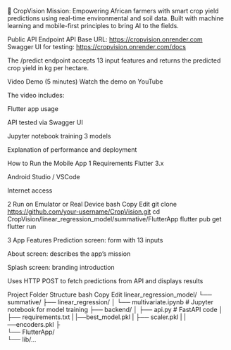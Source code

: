 🌾 CropVision
Mission:
Empowering African farmers with smart crop yield predictions using real-time environmental and soil data.
Built with machine learning and mobile-first principles to bring AI to the fields.

 Public API Endpoint
API Base URL:
 https://cropvision.onrender.com
Swagger UI for testing:
 https://cropvision.onrender.com/docs

The /predict endpoint accepts 13 input features and returns the predicted crop yield in kg per hectare.

 Video Demo (5 minutes)
 Watch the demo on YouTube

The video includes:

Flutter app usage

API tested via Swagger UI

Jupyter notebook training 3 models

Explanation of performance and deployment

 How to Run the Mobile App
1  Requirements
Flutter 3.x

Android Studio / VSCode

Internet access


2  Run on Emulator or Real Device
bash
Copy
Edit
git clone https://github.com/your-username/CropVision.git
cd CropVision/linear_regression_model/summative/FlutterApp
flutter pub get
flutter run


3  App Features
Prediction screen: form with 13 inputs

About screen: describes the app’s mission

Splash screen: branding introduction

Uses HTTP POST to fetch predictions from API and displays results



 Project Folder Structure
bash
Copy
Edit
linear_regression_model/
└── summative/
    ├── linear_regression/
    │   └── multivariate.ipynb         # Jupyter notebook for model training
    ├── backend/
    │   ├── api.py              # FastAPI code
    │   ├── requirements.txt
    |   |──best_model.pkl 
    |   ├── scaler.pkl
    |   |──encoders.pkl
    ├           
    └── FlutterApp/                    
        └── lib/...
